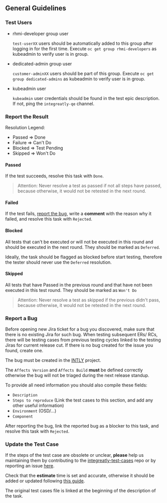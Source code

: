 ## General Guidelines

### Test Users

- rhmi-developer group user

  `test-userXX` users should be automatically added to this group after logging in for the first time. Execute `oc get group rhmi-developers` as kubeadmin to verify user is in group.

- dedicated-admin group user

  `customer-adminXX` users should be part of this group. Execute `oc get group dedicated-admins` as kubeadmin to verify user is in group.

- kubeadmin user

  `kubeadmin` user credentials should be found in the test epic description. If not, ping the `integreatly-qe` channel.

### Report the Result

Resolution Legend:

- Passed => Done
- Failure => Can't Do
- Blocked => Test Pending
- Skipped => Won't Do

#### Passed

If the test succeeds, resolve this task with `Done`.

> Attention: Never resolve a test as passed if not all steps have passed, because otherwise, it would
> not be retested in the next round.

#### Failed

If the test fails, [report the bug](#report-a-bug), write a **comment** with the reason why it failed,
and resolve this task with `Rejected`.

#### Blocked

All tests that can't be executed or will not be executed in this round and should be executed in the next
round. They should be marked as `Deferred`.

Ideally, the task should be flagged as blocked before start testing, therefore the tester should never
use the `Deferred` resolution.

#### Skipped

All tests that have Passed in the previous round and that have not been executed in this test round.
They should be marked as `Won't Do`

> Attention: Never resolve a test as skipped if the previous didn't pass, because otherwise, it would
> not be retested in the next round.

### Report a Bug

Before opening new Jira ticket for a bug you discovered, make sure that there is no existing Jira for such bug. When testing subsequent ERs/ RCs, there will be testing cases from previous testing cycles linked to the testing Jiras for current release cut. If there is no bug created for the issue you found, create one.

The bug must be created in the [INTLY](https://issues.redhat.com/projects/INTLY) project.

The `Affects Version` and `Affects Build` **must** be defined correctly otherwise
the bug will not be triaged during the next release standup.

To provide all need information you should also compile these fields:

- `Description`
- `Steps to reproduce` (Link the test cases to this section, and add any other useful information)
- `Environment` (OSD/...)
- `Component`

After reporting the bug, link the reported bug as a blocker to this task,
and resolve this task with `Rejected`.

### Update the Test Case

If the steps of the test case are obsolete or unclear, **please** help us maintaining them
by contributing to the [integreatly-test-cases](https://github.com/integr8ly/integreatly-operator/tree/master/test-cases) repo
or by reporting an issue [here](https://github.com/integr8ly/integreatly-operator/issues).

Check that the **estimate** time is set and accurate, otherwise it should be added or updated following [this guide](../README.md#how-to-estimate-a-test-case).

The original test cases file is linked at the beginning of the description of the task.
